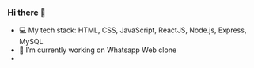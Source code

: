 ### Hi there 👋

- 💻 My tech stack: HTML, CSS, JavaScript, ReactJS, Node.js, Express, MySQL
- 🔭 I’m currently working on Whatsapp Web clone
- 
<!--
**Stavush/Stavush** is a ✨ _special_ ✨ repository because its `README.md` (this file) appears on your GitHub profile.

Here are some ideas to get you started:

- 🔭 I’m currently working on ...
- 🌱 I’m currently learning ...
- 👯 I’m looking to collaborate on ...
- 🤔 I’m looking for help with ...
- 💬 Ask me about ...
- 📫 How to reach me: ...
- 😄 Pronouns: ...
- ⚡ Fun fact: ...
-->
